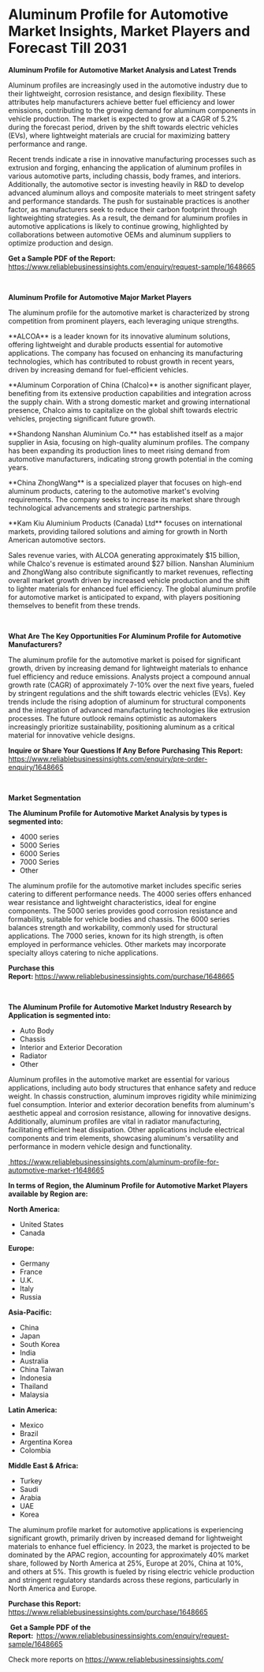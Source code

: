 <p><h1>Aluminum Profile for Automotive Market Insights, Market Players and Forecast Till 2031</h1></p><p><strong>Aluminum Profile for Automotive Market Analysis and Latest Trends</strong></p>
<p><p>Aluminum profiles are increasingly used in the automotive industry due to their lightweight, corrosion resistance, and design flexibility. These attributes help manufacturers achieve better fuel efficiency and lower emissions, contributing to the growing demand for aluminum components in vehicle production. The market is expected to grow at a CAGR of 5.2% during the forecast period, driven by the shift towards electric vehicles (EVs), where lightweight materials are crucial for maximizing battery performance and range.</p><p>Recent trends indicate a rise in innovative manufacturing processes such as extrusion and forging, enhancing the application of aluminum profiles in various automotive parts, including chassis, body frames, and interiors. Additionally, the automotive sector is investing heavily in R&D to develop advanced aluminum alloys and composite materials to meet stringent safety and performance standards. The push for sustainable practices is another factor, as manufacturers seek to reduce their carbon footprint through lightweighting strategies. As a result, the demand for aluminum profiles in automotive applications is likely to continue growing, highlighted by collaborations between automotive OEMs and aluminum suppliers to optimize production and design.</p></p>
<p><strong>Get a Sample PDF of the Report:&nbsp;</strong> <a href="https://www.reliablebusinessinsights.com/enquiry/request-sample/1648665?utm_campaign=112&utm_medium=2&utm_source=Github&utm_content=ia&utm_term=29122024&utm_id=aluminum-profile-for-automotive">https://www.reliablebusinessinsights.com/enquiry/request-sample/1648665</a></p>
<p>&nbsp;</p>
<p><strong>Aluminum Profile for Automotive Major Market Players</strong></p>
<p><p>The aluminum profile for the automotive market is characterized by strong competition from prominent players, each leveraging unique strengths. </p><p>**ALCOA** is a leader known for its innovative aluminum solutions, offering lightweight and durable products essential for automotive applications. The company has focused on enhancing its manufacturing technologies, which has contributed to robust growth in recent years, driven by increasing demand for fuel-efficient vehicles. </p><p>**Aluminum Corporation of China (Chalco)** is another significant player, benefiting from its extensive production capabilities and integration across the supply chain. With a strong domestic market and growing international presence, Chalco aims to capitalize on the global shift towards electric vehicles, projecting significant future growth.</p><p>**Shandong Nanshan Aluminium Co.** has established itself as a major supplier in Asia, focusing on high-quality aluminum profiles. The company has been expanding its production lines to meet rising demand from automotive manufacturers, indicating strong growth potential in the coming years.</p><p>**China ZhongWang** is a specialized player that focuses on high-end aluminum products, catering to the automotive market's evolving requirements. The company seeks to increase its market share through technological advancements and strategic partnerships.</p><p>**Kam Kiu Aluminium Products (Canada) Ltd** focuses on international markets, providing tailored solutions and aiming for growth in North American automotive sectors.</p><p>Sales revenue varies, with ALCOA generating approximately $15 billion, while Chalco's revenue is estimated around $27 billion. Nanshan Aluminium and ZhongWang also contribute significantly to market revenues, reflecting overall market growth driven by increased vehicle production and the shift to lighter materials for enhanced fuel efficiency. The global aluminum profile for automotive market is anticipated to expand, with players positioning themselves to benefit from these trends.</p></p>
<p>&nbsp;</p>
<p><strong>What Are The Key Opportunities For Aluminum Profile for Automotive Manufacturers?</strong></p>
<p><p>The aluminum profile for the automotive market is poised for significant growth, driven by increasing demand for lightweight materials to enhance fuel efficiency and reduce emissions. Analysts project a compound annual growth rate (CAGR) of approximately 7-10% over the next five years, fueled by stringent regulations and the shift towards electric vehicles (EVs). Key trends include the rising adoption of aluminum for structural components and the integration of advanced manufacturing technologies like extrusion processes. The future outlook remains optimistic as automakers increasingly prioritize sustainability, positioning aluminum as a critical material for innovative vehicle designs.</p></p>
<p><strong>Inquire or Share Your Questions If Any Before Purchasing This Report:</strong> <a href="https://www.reliablebusinessinsights.com/enquiry/pre-order-enquiry/1648665?utm_campaign=112&utm_medium=2&utm_source=Github&utm_content=ia&utm_term=29122024&utm_id=aluminum-profile-for-automotive">https://www.reliablebusinessinsights.com/enquiry/pre-order-enquiry/1648665</a></p>
<p>&nbsp;</p>
<p><strong>Market Segmentation</strong></p>
<p><strong>The Aluminum Profile for Automotive Market Analysis by types is segmented into:</strong></p>
<p><ul><li>4000 series</li><li>5000 Series</li><li>6000 Series</li><li>7000 Series</li><li>Other</li></ul></p>
<p><p>The aluminum profile for the automotive market includes specific series catering to different performance needs. The 4000 series offers enhanced wear resistance and lightweight characteristics, ideal for engine components. The 5000 series provides good corrosion resistance and formability, suitable for vehicle bodies and chassis. The 6000 series balances strength and workability, commonly used for structural applications. The 7000 series, known for its high strength, is often employed in performance vehicles. Other markets may incorporate specialty alloys catering to niche applications.</p></p>
<p><strong>Purchase this Report:&nbsp;</strong><a href="https://www.reliablebusinessinsights.com/purchase/1648665?utm_campaign=112&utm_medium=2&utm_source=Github&utm_content=ia&utm_term=29122024&utm_id=aluminum-profile-for-automotive">https://www.reliablebusinessinsights.com/purchase/1648665</a></p>
<p>&nbsp;</p>
<p><strong>The Aluminum Profile for Automotive Market Industry Research by Application is segmented into:</strong></p>
<p><ul><li>Auto Body</li><li>Chassis</li><li>Interior and Exterior Decoration</li><li>Radiator</li><li>Other</li></ul></p>
<p><p>Aluminum profiles in the automotive market are essential for various applications, including auto body structures that enhance safety and reduce weight. In chassis construction, aluminum improves rigidity while minimizing fuel consumption. Interior and exterior decoration benefits from aluminum's aesthetic appeal and corrosion resistance, allowing for innovative designs. Additionally, aluminum profiles are vital in radiator manufacturing, facilitating efficient heat dissipation. Other applications include electrical components and trim elements, showcasing aluminum's versatility and performance in modern vehicle design and functionality.</p></p>
<p><a href="https://www.reliablebusinessinsights.com/aluminum-profile-for-automotive-market-r1648665?utm_campaign=112&utm_medium=2&utm_source=Github&utm_content=ia&utm_term=29122024&utm_id=aluminum-profile-for-automotive">&nbsp;https://www.reliablebusinessinsights.com/aluminum-profile-for-automotive-market-r1648665</a></p>
<p><strong>In terms of Region, the Aluminum Profile for Automotive Market Players available by Region are:</strong></p>
<p>
    <p> <strong> North America: </strong>
        <ul>
            <li>United States</li>
            <li>Canada</li>
        </ul>
        </p> 
    <p> <strong> Europe: </strong>
        <ul>
            <li>Germany</li>
            <li>France</li>
            <li>U.K.</li>
            <li>Italy</li>
            <li>Russia</li>
        </ul>
        </p> 
    <p> <strong> Asia-Pacific: </strong>
        <ul>
            <li>China</li>
            <li>Japan</li>
            <li>South Korea</li>
            <li>India</li>
            <li>Australia</li>
            <li>China Taiwan</li>
            <li>Indonesia</li>
            <li>Thailand</li>
            <li>Malaysia</li>
        </ul>
        </p> 
    <p> <strong> Latin America: </strong>
        <ul>
            <li>Mexico</li>
            <li>Brazil</li>
            <li>Argentina Korea</li>
            <li>Colombia</li>
        </ul>
        </p> 
    <p> <strong> Middle East & Africa: </strong>
        <ul>
            <li>Turkey</li>
            <li>Saudi</li>
            <li>Arabia</li>
            <li>UAE</li>
            <li>Korea</li>
        </ul>
    </p>
    </p>
<p><p>The aluminum profile market for automotive applications is experiencing significant growth, primarily driven by increased demand for lightweight materials to enhance fuel efficiency. In 2023, the market is projected to be dominated by the APAC region, accounting for approximately 40% market share, followed by North America at 25%, Europe at 20%, China at 10%, and others at 5%. This growth is fueled by rising electric vehicle production and stringent regulatory standards across these regions, particularly in North America and Europe.</p></p>
<p><strong>Purchase this Report: </strong><a href="https://www.reliablebusinessinsights.com/purchase/1648665?utm_campaign=112&utm_medium=2&utm_source=Github&utm_content=ia&utm_term=29122024&utm_id=aluminum-profile-for-automotive">https://www.reliablebusinessinsights.com/purchase/1648665</a></p>
<p>&nbsp;<strong>Get a Sample PDF of the Report:&nbsp;&nbsp;</strong><a href="https://www.reliablebusinessinsights.com/enquiry/request-sample/1648665?utm_campaign=112&utm_medium=2&utm_source=Github&utm_content=ia&utm_term=29122024&utm_id=aluminum-profile-for-automotive">https://www.reliablebusinessinsights.com/enquiry/request-sample/1648665</a></p>
<p><strong></strong></p>
<p>Check more reports on <a href="https://www.reliablebusinessinsights.com/?utm_campaign=112&utm_medium=2&utm_source=Github&utm_content=ia&utm_term=29122024&utm_id=aluminum-profile-for-automotive">https://www.reliablebusinessinsights.com/</a></p>